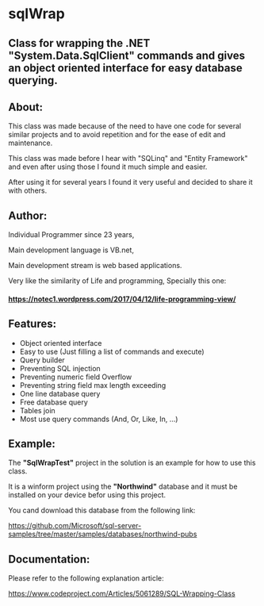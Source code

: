 # sqlWrap

## Class for wrapping the .NET "System.Data.SqlClient" commands and gives an object oriented interface for easy database querying.

## About:

This class was made because of the need to have one code for several similar projects and to avoid repetition and for the ease of edit and maintenance.

This class was made before I hear with "SQLinq" and "Entity Framework" and even after using those I found it much simple and easier.

After using it for several years I found it very useful and decided to share it with others.


## Author:

Individual Programmer since 23 years,

Main development language is VB.net,

Main development stream is web based applications.

Very like the similarity of Life and programming, Specially this one:

#### https://notec1.wordpress.com/2017/04/12/life-programming-view/


## Features:

- Object oriented interface 
- Easy to use (Just filling a list of commands and execute)
- Query builder
- Preventing SQL injection
- Preventing numeric field Overflow
- Preventing string field max length exceeding
- One line database query
- Free database query
- Tables join
- Most use query commands (And, Or, Like, In, ...)

## Example:

The **"SqlWrapTest"** project in the solution is an example for how to use this class.

It is a winform project using the **"Northwind"** database and it must be installed on your device befor using this project.

You cand download this database from the following link:

https://github.com/Microsoft/sql-server-samples/tree/master/samples/databases/northwind-pubs

## Documentation:

Please refer to the following explanation article:

https://www.codeproject.com/Articles/5061289/SQL-Wrapping-Class

